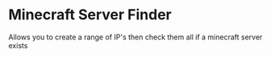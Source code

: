 # Minecraft Server Finder
 Allows you to create a range of IP's then check them all if a minecraft server exists
